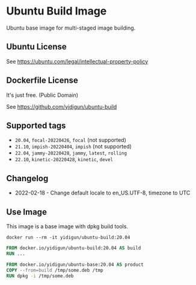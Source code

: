 # Ubuntu Build Image

Ubuntu base image for multi-staged image building.

## Ubuntu License

See https://ubuntu.com/legal/intellectual-property-policy

## Dockerfile License

It's just free. (Public Domain)

See https://github.com/yidigun/ubuntu-build

## Supported tags

* ```20.04```, ```focal-20220426```, ```focal``` (not supported)
* ```21.10```, ```impish-20220404```, ```impish``` (not supported)
* ```22.04```, ```jammy-20220428```, ```jammy```, ```latest```, ```rolling```
* ```22.10```, ```kinetic-20220428```, ```kinetic```, ```devel```

## Changelog

* 2022-02-18 - Change default locale to en_US.UTF-8, timezone to UTC

## Use Image

This image is a base image with dpkg build tools.

```shell
docker run --rm -it yidigun/ubuntu-build:20.04
```

```dockerfile
FROM docker.io/yidigun/ubuntu-build:20.04 AS build
RUN ...

FROM docker.io/yidigun/ubuntu-base:20.04 AS product
COPY --from=build /tmp/some.deb /tmp
RUN dpkg -i /tmp/some.deb
```
